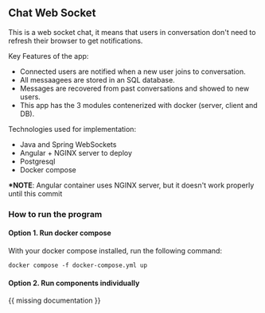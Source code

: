## Chat Web Socket

This is a web socket chat, it means that users in conversation don't need to refresh their browser to get notifications.

Key Features of the app:

- Connected users are notified when a new user joins to conversation.
- All messaagees are stored in an SQL database.
- Messages are recovered from past conversations and showed to new users.
- This app has the 3 modules contenerized with docker (server, client and DB).

Technologies used for implementation:

- Java and Spring WebSockets
- Angular + NGINX server to deploy
- Postgresql
- Docker compose

**\*NOTE**: Angular container uses NGINX server, but it doesn't work properly until this commit

### How to run the program

#### Option 1. Run docker compose

With your docker compose installed, run the following command:

```
docker compose -f docker-compose.yml up
```

#### Option 2. Run components individually

{{ missing documentation }}
